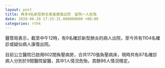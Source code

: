 ```yaml
---
layout: post
title: 再多9名新型肺炎患者康復出院　留院一人危殆
date: 2020-06-28 17:25:31.000000000 +08:00
categories: rthk
---
```


醫管局表示，截至中午12時，有9名確診新型肺炎的病人出院，至今共有1104名確診或疑似病人康復出院。
      
目前公立醫院已啟用602間負壓病房，合共1170張負壓病床，現時共有87名確診病人分別於9間醫院留醫，其中1人情況危殆，其餘86人情況穩定。
